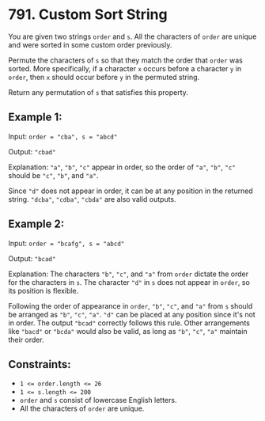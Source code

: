 # 791. Custom Sort String

You are given two strings `order` and `s`. All the characters of `order` are unique and were sorted in some custom order previously.

Permute the characters of `s` so that they match the order that `order` was sorted. More specifically, if a character `x` occurs before a character `y` in `order`, then `x` should occur before `y` in the permuted string.

Return any permutation of `s` that satisfies this property.

## Example 1:

Input:  `order = "cba", s = "abcd"` 

Output:  `"cbad"` 

Explanation: `"a"`, `"b"`, `"c"` appear in order, so the order of `"a"`, `"b"`, `"c"` should be `"c"`, `"b"`, and `"a"`.

Since `"d"` does not appear in order, it can be at any position in the returned string. `"dcba"`, `"cdba"`, `"cbda"` are also valid outputs.

## Example 2:

Input:  `order = "bcafg", s = "abcd"` 

Output:  `"bcad"` 

Explanation: The characters `"b"`, `"c"`, and `"a"` from `order` dictate the order for the characters in `s`. The character `"d"` in `s` does not appear in `order`, so its position is flexible.

Following the order of appearance in `order`, `"b"`, `"c"`, and `"a"` from `s` should be arranged as `"b"`, `"c"`, `"a"`. `"d"` can be placed at any position since it's not in order. The output `"bcad"` correctly follows this rule. Other arrangements like `"bacd"` or `"bcda"` would also be valid, as long as `"b"`, `"c"`, `"a"` maintain their order.

## Constraints:

- `1 <= order.length <= 26`
- `1 <= s.length <= 200`
- `order` and `s` consist of lowercase English letters.
- All the characters of `order` are unique.

